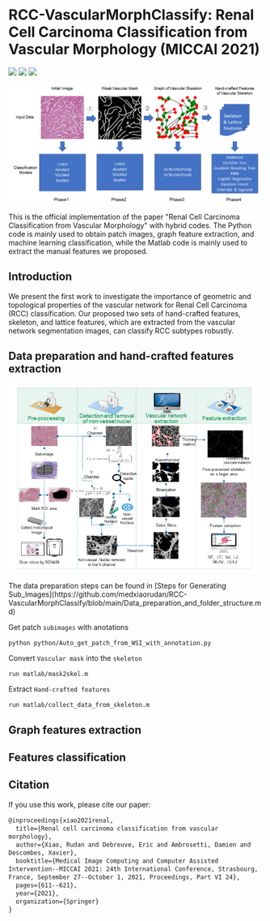 # RCC-VascularMorphClassify: Renal Cell Carcinoma Classification from Vascular Morphology (MICCAI 2021)
<a href="https://link.springer.com/chapter/10.1007/978-3-030-87231-1_59"><img src="https://img.shields.io/badge/link.springer-10.1007-%23B31B1B"></a>
<a href="https://drive.google.com/file/d/14B3B8v7sqBfjbbfv0JRBoDAwEvked1v4/view?usp=drive_link"><img src="https://img.shields.io/badge/Poster%20-online-brightgreen"></a>
<a href="https://drive.google.com/file/d/14HVZhJHgCjXJv8ckNz6lYVOBwBU_vMzA/view?usp=drive_link"><img src="https://img.shields.io/badge/Presentation%20-online-brightgreen"></a>
<br>

<center>
<img src="https://github.com/medxiaorudan/RCC-VascularMorphClassify/blob/main/images/classification_pipeline.png" width="700" > 
</center>

This is the official implementation of the paper "Renal Cell Carcinoma Classification from Vascular Morphology" with hybrid codes. The Python code is mainly used to obtain patch images, graph feature extraction, and machine learning classification, while the Matlab code is mainly used to extract the manual features we proposed.

## Introduction
We present the first work to investigate the importance of geometric and topological properties of the vascular network for Renal Cell Carcinoma (RCC) classification. Our proposed two sets of hand-crafted features, skeleton, and lattice features, which are extracted from the vascular network segmentation images, can classify RCC subtypes robustly.

## Data preparation and hand-crafted features extraction
<p float="left">
  <img src="https://github.com/medxiaorudan/RCC-VascularMorphClassify/blob/main/images/HandCraftedFeatures_extraction.png" width="700" />
</p>
The data preparation steps can be found in [Steps for Generating Sub_Images](https://github.com/medxiaorudan/RCC-VascularMorphClassify/blob/main/Data_preparation_and_folder_structure.md)

Get patch ```subimages``` with anotations
```
python python/Auto_get_patch_from_WSI_with_annotation.py
```

Convert ```Vascular mask``` into the ```skeleton```
```
run matlab/mask2skel.m
```

Extract ```Hand-crafted features```
```
run matlab/collect_data_from_skeleton.m
```

## Graph features extraction


## Features classification


## Citation
If you use this work, please cite our paper:
```
@inproceedings{xiao2021renal,
  title={Renal cell carcinoma classification from vascular morphology},
  author={Xiao, Rudan and Debreuve, Eric and Ambrosetti, Damien and Descombes, Xavier},
  booktitle={Medical Image Computing and Computer Assisted Intervention--MICCAI 2021: 24th International Conference, Strasbourg, France, September 27--October 1, 2021, Proceedings, Part VI 24},
  pages={611--621},
  year={2021},
  organization={Springer}
}
```
